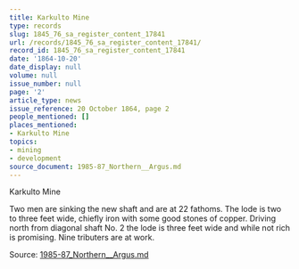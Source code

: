 ```yaml
---
title: Karkulto Mine
type: records
slug: 1845_76_sa_register_content_17841
url: /records/1845_76_sa_register_content_17841/
record_id: 1845_76_sa_register_content_17841
date: '1864-10-20'
date_display: null
volume: null
issue_number: null
page: '2'
article_type: news
issue_reference: 20 October 1864, page 2
people_mentioned: []
places_mentioned:
- Karkulto Mine
topics:
- mining
- development
source_document: 1985-87_Northern__Argus.md
---
```


Karkulto Mine

Two men are sinking the new shaft and are at 22 fathoms.  The lode is two to three feet wide, chiefly iron with some good stones of copper.  Driving north from diagonal shaft No. 2 the lode is three feet wide and while not rich is promising.  Nine tributers are at work.

Source: [1985-87_Northern__Argus.md](/downloads/markdown/1985-87_Northern__Argus.md)

